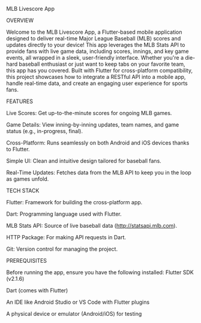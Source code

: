 MLB Livescore App

OVERVIEW

Welcome to the MLB Livescore App, a Flutter-based mobile application designed to deliver real-time Major League Baseball (MLB) scores and updates directly to your device! This app leverages the MLB Stats API to provide fans with live game data, including scores, innings, and key game events, all wrapped in a sleek, user-friendly interface. Whether you're a die-hard baseball enthusiast or just want to keep tabs on your favorite team, this app has you covered.
Built with Flutter for cross-platform compatibility, this project showcases how to integrate a RESTful API into a mobile app, handle real-time data, and create an engaging user experience for sports fans.

FEATURES

Live Scores: Get up-to-the-minute scores for ongoing MLB games.

Game Details: View inning-by-inning updates, team names, and game status (e.g., in-progress, final).

Cross-Platform: Runs seamlessly on both Android and iOS devices thanks to Flutter.

Simple UI: Clean and intuitive design tailored for baseball fans.

Real-Time Updates: Fetches data from the MLB API to keep you in the loop as games unfold.

TECH STACK

Flutter: Framework for building the cross-platform app.

Dart: Programming language used with Flutter.

MLB Stats API: Source of live baseball data (http://statsapi.mlb.com).

HTTP Package: For making API requests in Dart.

Git: Version control for managing the project.

PREREQUISITES

Before running the app, ensure you have the following installed:
Flutter SDK (v2.1.6)

Dart (comes with Flutter)

An IDE like Android Studio or VS Code with Flutter plugins

A physical device or emulator (Android/iOS) for testing







